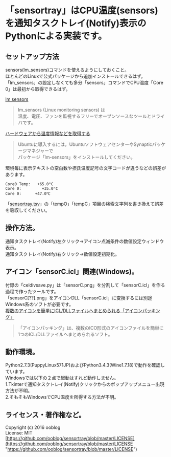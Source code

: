 # 「sensortray」はCPU温度&#40;sensors&#41;を通知タスクトレイ&#40;Notify&#41;表示のPythonによる実装です。

## セットアップ方法

sensors&#40;lm&#95;sensors&#41;コマンドを使えるようにしておくこと。  
ほとんどのLinuxで公式パッケージから追加インストールできるはず。  
「lm&#95;sensors」の設定しなくても多分「sensors」コマンドでCPU温度「Core 0」は最初から取得できるはず。  

[lm sensors](https://wiki.archlinuxjp.org/index.php/Lm_sensors)  
>lm&#95;sensors (Linux monitoring sensors) は  
>温度、電圧、ファンを監視するフリーでオープンソースなツールとドライバです。  

[ハードウェアから温度情報などを取得する](http://gihyo.jp/admin/serial/01/ubuntu-recipe/0183)  
>Ubuntuに導入するには，UbuntuソフトウェアセンターやSynapticパッケージマネジャーで  
>パッケージ「lm-sensors」をインストールしてください。  

環境毎に表示テキストの空白数や摂氏温度記号の文字コードが違うなどの誤差があります。  

    Core0 Temp:   +65.0°C
    Core 0:         +35.0°C
    Core 0:      +47.0℃

「[sensortray.tsv](sensortray.tsv)」の「tempO」「tempC」項目の検索文字列を書き換えて誤差を吸収してください。  


## 操作方法。

通知タスクトレイ&#40;Notify&#41;左クリック→アイコン点滅条件の数値設定ウィンドウ表示。  
通知タスクトレイ&#40;Notify&#41;右クリック→数値設定初期化。  


## アイコン「sensorC.icl」関連&#40;Windows&#41;。

付録の「celdivsave.py」は「sensorC.png」を分割して「sensorC.icl」を作る過程で作ったツールです。  
「sensorC&#91;&#63;&#63;&#93;.png」をアイコンDLL「sensorC.icl」に変換するには別途Windows系のソフトが必要です。  
[複数のアイコンを簡単にICL/DLLファイルへまとめられる「アイコンパッキング」](http://www.forest.impress.co.jp/docs/review/20130822_612100.html)
>「アイコンパッキング」は、複数のICO形式のアイコンファイルを簡単に  
>1つのICL/DLLファイルへまとめられるソフト。  


## 動作環境。

Python2.7.3&#40;PuppyLinux571JP&#41;およびPython3.4.3&#40;Wine1.7.18&#41;で動作を確認しています。  
Windowsでは以下の２点で起動はすれど動作しません。  
1.Tkinterで通知タスクトレイ&#40;Notify&#41;クリックからのポップアップメニュー出現方法が不明。  
2.そもそもWindowsでCPU温度を所得する方法が不明。  


## ライセンス・著作権など。

Copyright (c) 2016 ooblog  
License: MIT  
[https://github.com/ooblog/sensortray/blob/master/LICENSE](https://github.com/ooblog/sensortray/blob/master/LICENSE "https://github.com/ooblog/sensortray/blob/master/LICENSE")  
